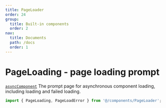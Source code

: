 ```yaml
---
title: PageLoader
order: 24
group:
  title: Built-in components
  order: 2
nav:
  title: Documents
  path: /docs
  order: 1
---
```


# PageLoading - page loading prompt

[`asyncComponent`](/en-US/docs/component-async) The prompt page for asynchronous component loading, including loading and failed loading.

```typescript
import { PageLoading, PageLoadError } from '@/components/PageLoader';
```
